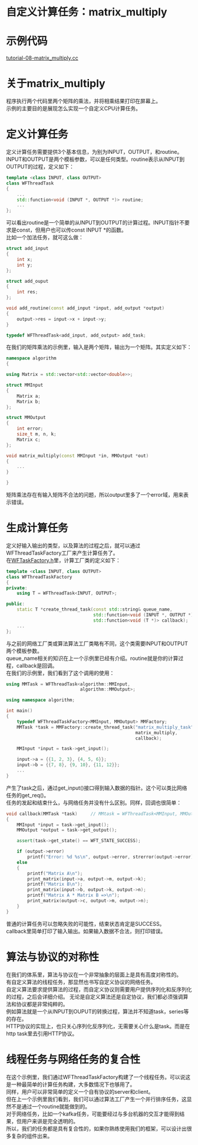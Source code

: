 # 自定义计算任务：matrix_multiply
# 示例代码

[tutorial-08-matrix_multiply.cc](../tutorial/tutorial-08-matrix_multiply.cc)

# 关于matrix_multiply

程序执行两个代码里两个矩阵的乘法，并将相乘结果打印在屏幕上。  
示例的主要目的是展现怎么实现一个自定义CPU计算任务。

# 定义计算任务

定义计算任务需要提供3个基本信息，为别为INPUT，OUTPUT，和routine。  
INPUT和OUTPUT是两个模板参数，可以是任何类型。routine表示从INPUT到OUTPUT的过程，定义如下：  
~~~cpp
template <class INPUT, class OUTPUT>
class WFThreadTask
{
    ...
    std::function<void (INPUT *, OUTPUT *)> routine;
    ...
};
~~~
可以看出routine是一个简单的从INPUT到OUTPUT的计算过程。INPUT指针不要求是const，但用户也可以传const INPUT *的函数。  
比如一个加法任务，就可这么做：
~~~cpp
struct add_input
{
    int x;
    int y;
};

struct add_ouput
{
    int res;
};

void add_routine(const add_input *input, add_output *output)
{
    output->res = input->x + input->y;
}

typedef WFThreadTask<add_input, add_output> add_task;
~~~
在我们的矩阵乘法的示例里，输入是两个矩阵，输出为一个矩阵。其实定义如下：
~~~cpp
namespace algorithm
{

using Matrix = std::vector<std::vector<double>>;

struct MMInput
{
    Matrix a;
    Matrix b;
};

struct MMOutput
{
    int error;
    size_t m, n, k;
    Matrix c;
};

void matrix_multiply(const MMInput *in, MMOutput *out)
{
    ...
}

}
~~~
矩阵乘法存在有输入矩阵不合法的问题，所以output里多了一个error域，用来表示错误。

# 生成计算任务

定义好输入输出的类型，以及算法的过程之后，就可以通过WFThreadTaskFactory工厂来产生计算任务了。  
在[WFTaskFactory.h](../src/factory/WFTaskFactory.h)里，计算工厂类的定义如下：
~~~cpp
template <class INPUT, class OUTPUT>
class WFThreadTaskFactory
{
private:
    using T = WFThreadTask<INPUT, OUTPUT>;

public:
    static T *create_thread_task(const std::string& queue_name,
                                 std::function<void (INPUT *, OUTPUT *)> routine,
                                 std::function<void (T *)> callback);
    ...
};
~~~
与之前的网络工厂类或算法算法工厂类略有不同，这个类需要INPUT和OUTPUT两个模板参数。  
queue_name相关的知识在上一个示例里已经有介绍。routine就是你的计算过程，callback是回调。  
在我们的示例里，我们看到了这个调用的使用：
~~~cpp
using MMTask = WFThreadTask<algorithm::MMInput,
                            algorithm::MMOutput>;

using namespace algorithm;

int main()
{
    typedef WFThreadTaskFactory<MMInput, MMOutput> MMFactory;
    MMTask *task = MMFactory::create_thread_task("matrix_multiply_task",
                                                 matrix_multiply,
                                                 callback);

    MMInput *input = task->get_input();

    input->a = {{1, 2, 3}, {4, 5, 6}};
    input->b = {{7, 8}, {9, 10}, {11, 12}};
    ...
}
~~~
产生了task之后，通过get_input()接口得到输入数据的指针。这个可以类比网络任务的get_req()。  
任务的发起和结束什么，与网络任务并没有什么区别。同样，回调也很简单：
~~~cpp
void callback(MMTask *task)     // MMtask = WFThreadTask<MMInput, MMOutput>
{
    MMInput *input = task->get_input();
    MMOutput *output = task->get_output();

    assert(task->get_state() == WFT_STATE_SUCCESS);

    if (output->error)
        printf("Error: %d %s\n", output->error, strerror(output->error));
    else
    {
        printf("Matrix A\n");
        print_matrix(input->a, output->m, output->k);
        printf("Matrix B\n");
        print_matrix(input->b, output->k, output->n);
        printf("Matrix A * Matrix B =>\n");
        print_matrix(output->c, output->m, output->n);
    }
}
~~~
普通的计算任务可以忽略失败的可能性，结束状态肯定是SUCCESS。  
callback里简单打印了输入输出。如果输入数据不合法，则打印错误。

# 算法与协议的对称性

在我们的体系里，算法与协议在一个非常抽象的层面上是具有高度对称性的。  
有自定义算法的线程任务，那显然也书写自定义协议的网络任务。  
自定义算法要求提供算法的过程，而自定义协议则需要用户提供序列化和反序列化的过程，之后会详细介绍。
无论是自定义算法还是自定协议，我们都必须强调算法和协议都是非常纯粹的。  
例如算法就是一个从INPUT到OUPUT的转换过程，算法并不知道task，series等的存在。  
HTTP协议的实现上，也只关心序列化反序列化，无需要关心什么是task。而是在http task里去引用HTTP协议。  

# 线程任务与网络任务的复合性

在这个示例里，我们通过WFThreadTaskFactory构建了一个线程任务。可以说这是一种最简单的计算任务构建，大多数情况下也够用了。  
同样，用户可以非常简单的定义一个自有协议的server和client。  
但在上一个示例里我们看到，我们可以通过算法工厂产生一个并行排序任务，这显然不是通过一个routine就能做到的。  
对于网络任务，比如一个kafka任务，可能要经过与多台机器的交互才能得到结果，但用户来讲是完全透明的。  
所以，我们的任务都是具有复合性的，如果你熟练使用我们的框架，可以设计出很多复杂的组件出来。

